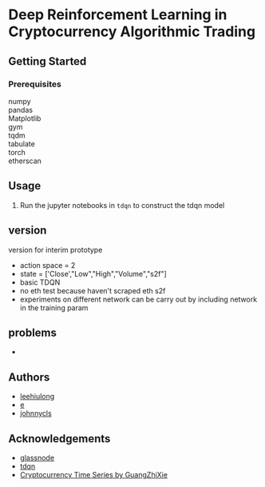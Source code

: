 # Deep Reinforcement Learning in Cryptocurrency Algorithmic Trading


## Getting Started
### Prerequisites
numpy<br/>
pandas<br/>
Matplotlib<br/>
gym<br/>
tqdm<br/>
tabulate<br/>
torch<br/>
etherscan<br/>

## Usage
1. Run the jupyter notebooks in `tdqn` to construct the tdqn model

## version
version for interim prototype
* action space = 2
* state = ['Close',"Low","High","Volume","s2f"]
* basic TDQN 
* no eth test because haven't scraped eth s2f
* experiments on different network can be carry out by including network in the training param


## problems
* 


## Authors
* [leehiulong](https://github.com/leehiulong)
* [e](https://github.com/Nonug)
* [johnnycls](https://github.com/johnnycls)

## Acknowledgements
* [glassnode](https://glassnode.com/)
* [tdqn](https://github.com/ThibautTheate/An-Application-of-Deep-Reinforcement-Learning-to-Algorithmic-Trading)
* [Cryptocurrency Time Series by GuangZhiXie](https://github.com/guangzhixie/cryptocurrency-time-series)